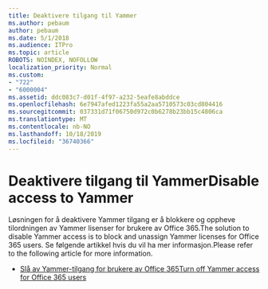 ```yaml
---
title: Deaktivere tilgang til Yammer
ms.author: pebaum
author: pebaum
ms.date: 5/1/2018
ms.audience: ITPro
ms.topic: article
ROBOTS: NOINDEX, NOFOLLOW
localization_priority: Normal
ms.custom:
- "722"
- "6000004"
ms.assetid: ddc083c7-d01f-4f97-a232-5eafe8abddce
ms.openlocfilehash: 6e7947afed1223fa55a2aa5710573c03cd804416
ms.sourcegitcommit: 037331d71f06750d972c0b6278b23bb15c4806ca
ms.translationtype: MT
ms.contentlocale: nb-NO
ms.lasthandoff: 10/18/2019
ms.locfileid: "36740366"
---
```

# <a name="disable-access-to-yammer"></a><span data-ttu-id="193b0-102">Deaktivere tilgang til Yammer</span><span class="sxs-lookup"><span data-stu-id="193b0-102">Disable access to Yammer</span></span>

<span data-ttu-id="193b0-103">Løsningen for å deaktivere Yammer tilgang er å blokkere og oppheve tilordningen av Yammer lisenser for brukere av Office 365.</span><span class="sxs-lookup"><span data-stu-id="193b0-103">The solution to disable Yammer access is to block and unassign Yammer licenses for Office 365 users.</span></span> <span data-ttu-id="193b0-104">Se følgende artikkel hvis du vil ha mer informasjon.</span><span class="sxs-lookup"><span data-stu-id="193b0-104">Please refer to the following article for more information.</span></span>
  
- [<span data-ttu-id="193b0-105">Slå av Yammer-tilgang for brukere av Office 365</span><span class="sxs-lookup"><span data-stu-id="193b0-105">Turn off Yammer access for Office 365 users</span></span>](https://docs.microsoft.com/yammer/manage-yammer-users/turn-off-user-access)
